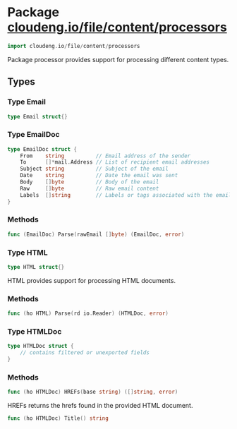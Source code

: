 # Package [cloudeng.io/file/content/processors](https://pkg.go.dev/cloudeng.io/file/content/processors?tab=doc)

```go
import cloudeng.io/file/content/processors
```

Package processor provides support for processing different content types.

## Types
### Type Email
```go
type Email struct{}
```


### Type EmailDoc
```go
type EmailDoc struct {
	From    string          // Email address of the sender
	To      []*mail.Address // List of recipient email addresses
	Subject string          // Subject of the email
	Date    string          // Date the email was sent
	Body    []byte          // Body of the email
	Raw     []byte          // Raw email content
	Labels  []string        // Labels or tags associated with the email
}
```

### Methods

```go
func (EmailDoc) Parse(rawEmail []byte) (EmailDoc, error)
```




### Type HTML
```go
type HTML struct{}
```
HTML provides support for processing HTML documents.

### Methods

```go
func (ho HTML) Parse(rd io.Reader) (HTMLDoc, error)
```




### Type HTMLDoc
```go
type HTMLDoc struct {
	// contains filtered or unexported fields
}
```

### Methods

```go
func (ho HTMLDoc) HREFs(base string) ([]string, error)
```
HREFs returns the hrefs found in the provided HTML document.


```go
func (ho HTMLDoc) Title() string
```







